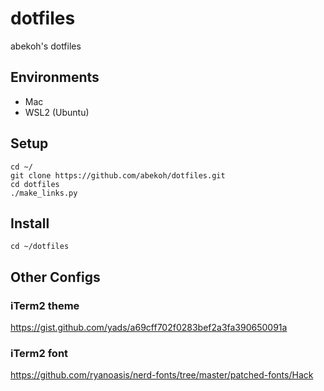 # dotfiles

abekoh's dotfiles

## Environments
- Mac
- WSL2 (Ubuntu)

## Setup

```
cd ~/
git clone https://github.com/abekoh/dotfiles.git
cd dotfiles
./make_links.py
```

## Install
```
cd ~/dotfiles
```

## Other Configs

### iTerm2 theme
https://gist.github.com/yads/a69cff702f0283bef2a3fa390650091a

### iTerm2 font
https://github.com/ryanoasis/nerd-fonts/tree/master/patched-fonts/Hack
